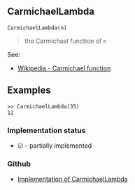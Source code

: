 ## CarmichaelLambda

```
CarmichaelLambda(n)
```

>  the Carmichael function of `n`
 
See:  
* [Wikipedia - Carmichael function](https://en.wikipedia.org/wiki/Carmichael_function)

## Examples

```
>> CarmichaelLambda(35)
12
```






### Implementation status

* &#x2611; - partially implemented

### Github

* [Implementation of CarmichaelLambda](https://github.com/axkr/symja_android_library/blob/master/symja_android_library/matheclipse-core/src/main/java/org/matheclipse/core/builtin/NumberTheory.java#L616) 

